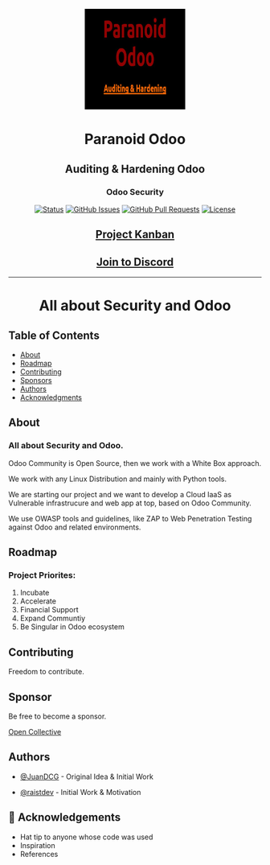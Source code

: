 
<p align="center">
  <a href="" rel="noopener">
 <img width=200px height=200px src="/docs/paranoidodoo-logo.jpg" alt="paranoidodoo-logo"></a>
</p>
<h1 align="center">Paranoid Odoo</h1>
<h2 align="center">Auditing & Hardening Odoo</h2>
<h3 align="center">Odoo Security</h3>

<div align="center">

[![Status](https://img.shields.io/badge/status-active-success.svg)]()
[![GitHub Issues](https://img.shields.io/github/issues/kylelobo/The-Documentation-Compendium.svg)](https://https://github.com/GreenCloud-Consulting/paranoid-odoo/issues)
[![GitHub Pull Requests](https://img.shields.io/github/issues-pr/kylelobo/The-Documentation-Compendium.svg)](https://github.com/GreenCloud-Consulting/paranoid-odoo/pulls)
[![License](https://img.shields.io/badge/license-MIT-green.svg)](/LICENSE)

</div>

<div align="center">

## [Project Kanban](https://github.com/orgs/GreenCloud-Consulting/projects/1)

## [Join to Discord](https://discord.gg/y4kt5Vp2)

</div>

---

<h1 align="center"> All about Security and Odoo</h1>

## Table of Contents

- [About](#about)
- [Roadmap](#roadmap)
- [Contributing](#contributing)
- [Sponsors](#sponsors)
- [Authors](#authors)
- [Acknowledgments](#acknowledgement)

## About <a name = "about"></a>

### All about Security and Odoo.

Odoo Community is Open Source, then we work with a White Box approach.

We work with any Linux Distribution and mainly with Python tools.

We are starting our project and we want to develop a Cloud IaaS as Vulnerable infrastrucure and web app at top, based on Odoo Community.

We use OWASP tools and guidelines, like ZAP to Web Penetration Testing against Odoo and related environments.


## Roadmap <a name = "roadmap"></a>

### Project Priorites:

1. Incubate
2. Accelerate
3. Financial Support
4. Expand Communtiy
5. Be Singular in Odoo ecosystem


## Contributing <a name = "contributing"></a>

Freedom to contribute.

## Sponsor <a name = "sponsor"></a>

Be free to become a sponsor.

[Open Collective](https://opencollective.com/greencloud-consulting)

## Authors <a name = "authors"></a>

- [@JuanDCG](https://github.com/JuanDCG) - Original Idea & Initial Work

- [@raistdev](https://github.com/raistdev) - Initial Work & Motivation


## 🎉 Acknowledgements <a name = "acknowledgement"></a>

- Hat tip to anyone whose code was used
- Inspiration
- References